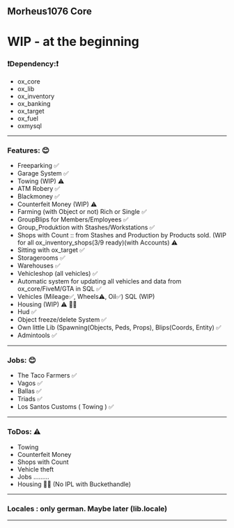 ## Morheus1076 Core

# WIP - at the beginning

### ❗️Dependency:❗️

- ox_core
- ox_lib
- ox_inventory
- ox_banking
- ox_target
- ox_fuel
- oxmysql

---------------
### Features: 😊

- Freeparking ✅
- Garage System ✅
- Towing (WIP) ⚠️
- ATM Robery ✅
- Blackmoney ✅
- Counterfeit Money (WIP) ⚠️
- Farming (with Object or not) Rich or Single ✅
- GroupBlips for Members/Employees ✅
- Group_Produktion with Stashes/Workstations ✅
- Shops with Count :: from Stashes and Production by Products sold. (WIP for all ox_inventory_shops(3/9 ready)(with Accounts) ⚠️
- Sitting with ox_target ✅
- Storagerooms ✅
- Warehouses ✅
- Vehicleshop (all vehicles) ✅
- Automatic system for updating all vehicles and data from ox_core/FiveM/GTA in SQL ✅
- Vehicles (Mileage✅, Wheels⚠️, Oil✅) SQL (WIP) 
- Housing (WIP) ⚠️ 😵‍💫
- Hud ✅
- Object freeze/delete System ✅
- Own little Lib (Spawning(Objects, Peds, Props), Blips(Coords, Entity) ✅
- Admintools ✅
    
---------------
### Jobs: 😊

- The Taco Farmers ✅
- Vagos ✅
- Ballas ✅ 
- Triads ✅
- Los Santos Customs ( Towing ) ✅

---------------
### ToDos: ⚠️

- Towing
- Counterfeit Money
- Shops with Count 
- Vehicle theft
- Jobs .........
- Housing 😵‍💫 (No IPL with Buckethandle)

---------------
### Locales : only german. Maybe later (lib.locale)
---------------
